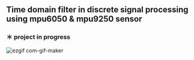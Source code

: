 ## Time domain filter in discrete signal processing using  mpu6050 & mpu9250 sensor<br>
### ＊ project in progress <br>
![ezgif com-gif-maker](https://user-images.githubusercontent.com/70312248/123396256-12364500-d5dc-11eb-87b0-c9de54435a03.gif)
